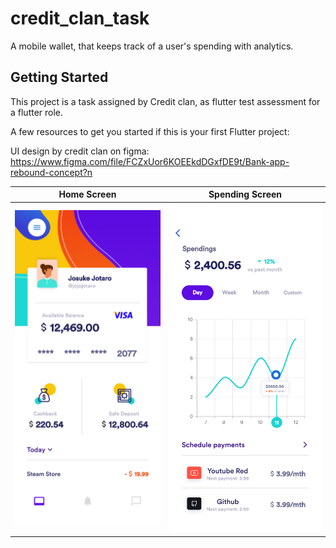# credit_clan_task

A mobile wallet, that keeps track of a user's spending with analytics.

## Getting Started

This project is a task assigned by Credit clan, as flutter test assessment for a flutter role.

A few resources to get you started if this is your first Flutter project:

UI design by credit clan on figma: https://www.figma.com/file/FCZxUor6KOEEkdDGxfDE9t/Bank-app-rebound-concept?n


| Home Screen | Spending Screen | 
|    :---:     |     :---:      |  
| <img src="readMeImages/homeScreenshot.png" width="500">   | <img src="readMeImages/spendingScreenshot.png" width="500">   |